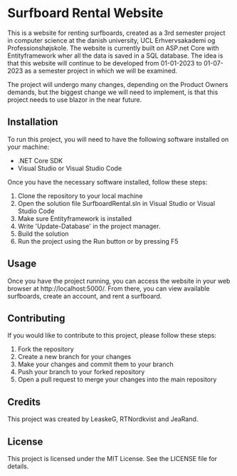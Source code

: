 # Surfboard Rental Website
This is a website for renting surfboards, created as a 3rd semester project in computer science at the danish university, UCL Erhvervsakademi og Professionshøjskole. The website is currently built on ASP.net Core with Entityframework wher all the data is saved in a SQL database. The idea is that this website will continue to be developed from 01-01-2023 to 01-07-2023 as a semester project in which we will be examined. 

The project will undergo many changes, depending on the Product Owners demands, but the biggest change we will need to implement, is that this project needs to use blazor in the near future.

## Installation
To run this project, you will need to have the following software installed on your machine:

* .NET Core SDK
* Visual Studio or Visual Studio Code

Once you have the necessary software installed, follow these steps:

1. Clone the repository to your local machine
2. Open the solution file SurfboardRental.sln in Visual Studio or Visual Studio Code
3. Make sure Entityframework is installed
4. Write 'Update-Database' in the project manager.
5. Build the solution
6. Run the project using the Run button or by pressing F5
## Usage
Once you have the project running, you can access the website in your web browser at http://localhost:5000/. From there, you can view available surfboards, create an account, and rent a surfboard.

## Contributing
If you would like to contribute to this project, please follow these steps:

1. Fork the repository
2. Create a new branch for your changes
3. Make your changes and commit them to your branch
4. Push your branch to your forked repository
5. Open a pull request to merge your changes into the main repository
## Credits
This project was created by LeaskeG, RTNordkvist and JeaRand.

## License
This project is licensed under the MIT License. See the LICENSE file for details.
